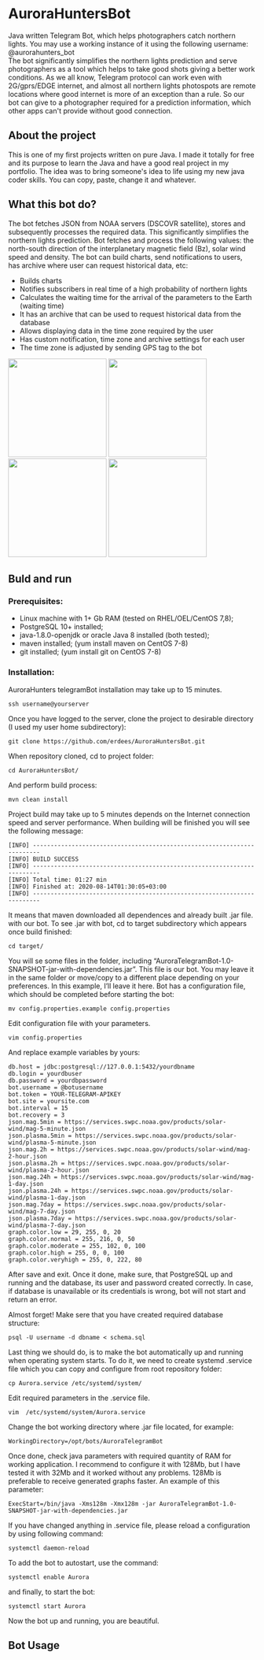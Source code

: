 # AuroraHuntersBot
Java written Telegram Bot, which helps photographers catch northern lights. You may use a working instance of it using the following username: @aurorahunters_bot \
The bot significantly simplifies the northern lights prediction and serve photographers as a tool which helps to take good shots giving a better work conditions. As we all know, Telegram protocol can work even with 2G/gprs/EDGE internet, and almost all northern lights photospots are remote locations where good internet is more of an exception than a rule. So our bot can give to a photographer required for a prediction information, which other apps can't provide without good connection. 
## About the project
This is one of my first projects written on pure Java. I made it totally for free and its purpose to learn the Java and have a good real project in my portfolio. The idea was to bring someone's idea to life using my new java coder skills. 
You can copy, paste, change it and whatever. 
## What this bot do?
The bot fetches JSON from NOAA servers (DSCOVR satellite), stores and subsequently processes the required data. This significantly simplifies the northern lights prediction. Bot fetches and process the following values: the north-south direction of the interplanetary magnetic field (Bz), solar wind speed and density. The bot can build charts, send notifications to users, has archive where user can request historical data, etc:
- Builds charts 
- Notifies subscribers in real time of a high probability of northern lights 
- Calculates the waiting time for the arrival of the parameters to the Earth (waiting time)
- It has an archive that can be used to request historical data from the database
- Allows displaying data in the time zone required by the user
- Has custom notification, time zone and archive settings for each user
- The time zone is adjusted by sending GPS tag to the bot

<img src="../master/images/Screenshot_2020-08-17-00-11-31-283_org.telegram.messenger.jpg" width="200px"/> <img src="../master/images/Screenshot_2020-08-17-00-11-39-572_org.telegram.messenger.jpg" width="200px"/> <img src="../master/images/Screenshot_2020-08-17-00-14-00-133_org.telegram.messenger.jpg" width="200px"/> <img src="../master/images/Screenshot_2020-08-17-00-15-10-109_org.telegram.messenger.jpg" width="200px"/>

## Buld and run

### Prerequisites:

- Linux machine with 1+ Gb RAM (tested on RHEL/OEL/CentOS 7,8);
- PostgreSQL 10+ installed;
- java-1.8.0-openjdk or oracle Java 8 installed (both tested);
- maven installed; (yum install maven on CentOS 7-8)
- git installed; (yum install git on CentOS 7-8)

### Installation:

AuroraHunters telegramBot installation may take up to 15 minutes.

`ssh username@yourserver`

Once you have logged to the server, clone the project to desirable directory (I used my user home subdirectory):

`git clone https://github.com/erdees/AuroraHuntersBot.git `

When repository cloned, cd to project folder:

`cd AuroraHuntersBot/`

And perform build process:

`mvn clean install`

Project build may take up to 5 minutes depends on the Internet connection speed and server performance. When building will be finished you will see the following message:
```
[INFO] ------------------------------------------------------------------------
[INFO] BUILD SUCCESS
[INFO] ------------------------------------------------------------------------
[INFO] Total time: 01:27 min
[INFO] Finished at: 2020-08-14T01:30:05+03:00
[INFO] ------------------------------------------------------------------------
```
It means that maven downloaded all dependences and already built .jar file. with our bot. To see .jar with bot, cd to target subdirectory which appears once build finished:

`cd target/`

You will se some files in the folder, including “AuroraTelegramBot-1.0-SNAPSHOT-jar-with-dependencies.jar”. This file is our bot. You may leave it in the same folder or move/copy to a different place depending on your preferences. In this example, I’ll leave it here. Bot has a configuration file, which should be completed before starting the bot:

`mv config.properties.example config.properties`

Edit configuration file with your parameters.

`vim config.properties`

And replace example variables by yours:
```
db.host = jdbc:postgresql://127.0.0.1:5432/yourdbname
db.login = yourdbuser
db.password = yourdbpassword
bot.username = @botusername
bot.token = YOUR-TELEGRAM-APIKEY
bot.site = yoursite.com
bot.interval = 15
bot.recovery = 3 
json.mag.5min = https://services.swpc.noaa.gov/products/solar-wind/mag-5-minute.json
json.plasma.5min = https://services.swpc.noaa.gov/products/solar-wind/plasma-5-minute.json
json.mag.2h = https://services.swpc.noaa.gov/products/solar-wind/mag-2-hour.json
json.plasma.2h = https://services.swpc.noaa.gov/products/solar-wind/plasma-2-hour.json
json.mag.24h = https://services.swpc.noaa.gov/products/solar-wind/mag-1-day.json
json.plasma.24h = https://services.swpc.noaa.gov/products/solar-wind/plasma-1-day.json
json.mag.7day = https://services.swpc.noaa.gov/products/solar-wind/mag-7-day.json
json.plasma.7day = https://services.swpc.noaa.gov/products/solar-wind/plasma-7-day.json
graph.color.low = 29, 255, 0, 20
graph.color.normal = 255, 216, 0, 50
graph.color.moderate = 255, 102, 0, 100
graph.color.high = 255, 0, 0, 100
graph.color.veryhigh = 255, 0, 222, 80
```
After save and exit. Once it done, make sure, that PostgreSQL up and running and the database, its user and password created correctly. In case, if database is unavailable or its credentials is wrong, bot will not start and return an error. 

Almost forget! Make sere that you have created required database structure:

`psql -U username -d dbname < schema.sql`

Last thing we should do, is to make the bot automatically up and running when operating system starts. To do it, we need to create systemd .service file which you can copy and configure from root repository folder:

`cp Aurora.service /etc/systemd/system/`

Edit required parameters in the .service file.

`vim  /etc/systemd/system/Aurora.service`

Change the bot working directory where .jar file located, for example: 

`WorkingDirectory=/opt/bots/AuroraTelegramBot`

Once done, check java parameters with required quantity of RAM for working application. I recommend to configure it with 128Mb, but I have tested it with 32Mb and it worked without any problems. 128Mb is preferable to receive generated graphs faster. An example of this parameter:

`ExecStart=/bin/java -Xms128m -Xmx128m -jar AuroraTelegramBot-1.0-SNAPSHOT-jar-with-dependencies.jar`

If you have changed anything in .service file, please reload a configuration by using following command:

`systemctl daemon-reload`

To add the bot to autostart, use the command:

`systemctl enable Aurora`

and finally, to start the bot:

`systemctl start Aurora`

Now the bot up and running, you are beautiful. 

## Bot Usage
